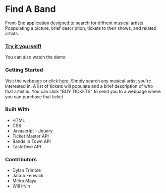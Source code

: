 # Find A Band

Front-End application designed to search for diffrent musical artists. Poppulating a picture, brief description, tickets to their shows, and related artists.

### [Try it yourself!](https://jakefen.github.io/findaband/)

You can also watch the demo


### Getting Started

Visit the webpage or click [here](https://jakefen.github.io/findaband/). Simply search any musical artist you're interested in. A list of tickets will populate and a brief description of who that artist is. You can click "BUY TICKETS" to send you to a webpage where you can purchase that ticket

### Built With

* HTML
* CSS
* Javascript - Jquery
* Ticket Master API
* Bands in Town API
* TasteDive API

### Contributors

* Dylan Trimble
* Jacob Fenwick
* Mirko Maya
* Will Irvin
